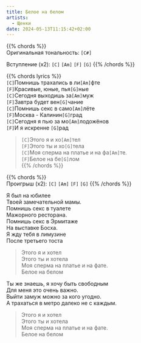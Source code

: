 ```yaml
---
title: Белое на белом
artists: 
  - Щенки
date: 2024-05-13T11:15:42+02:00
---
```


{{% chords %}}  
Оригинальная тональность: `[C#]`  

Вступление (x2): `[C]` `[Am]` `[F]` `[G]`
{{% /chords %}}

{{% chords lyrics %}}  
`[C]`Помнишь трахались в ли`[Am]`фте  
`[F]`Красивые, юные, пья`[G]`ные  
`[C]`Сегодня выходишь за`[Am]`муж  
`[F]`Завтра будет вен`[G]`чание  
`[C]`Помнишь секс в само`[Am]`лёте  
`[F]`Москва - Калинин`[G]`град  
`[C]`Сегодня я пью за мо`[Am]`лодожёнов  
`[F]`И я искренне `[G]`рад  

>`[C]`Этого я и хо`[Am]`тел  
`[F]`Этого ты и хо`[G]`тела  
`[C]`Моя сперма на платье и на фа`[Am]`те.  
`[F]`Белое на бе`[G]`лом  
{{% /chords %}}

{{% chords %}}  
Проигрыш (x2): `[C]` `[Am]` `[F]` `[G]`
{{% /chords %}}

Я был на юбилее  
Твоей замечательной мамы.  
Помнишь секс в туалете  
Мажорного ресторана.  
Помнишь секс в Эрмитаже  
На выставке Босха.  
Я жду тебя в лимузине  
После третьего тоста  

>Этого я и хотел  
Этого ты и хотела  
Моя сперма на платье и на фате.  
Белое на белом  

Ты же знаешь, я хочу быть свободным  
Для меня это очень важно.  
Выйти замуж можно за кого угодно.  
А трахаться в метро далеко не с каждым.  

>Этого я и хотел  
Этого ты и хотела  
Моя сперма на платье и на фате.  
Белое на белом  
